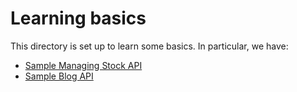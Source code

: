 # Learning basics

This directory is set up to learn some basics.
In particular, we have:
- [Sample Managing Stock API](https://github.com/Belac/learning-basics/tree/sample-api-django-restframework)
- [Sample Blog API](https://github.com/Belac/learning-basics/tree/sample-blog-api-drf)
